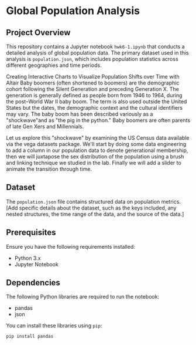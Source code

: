 

# Global Population Analysis

## Project Overview

This repository contains a Jupyter notebook `hwk6-1.ipynb` that conducts a detailed analysis of global population data. The primary dataset used in this analysis is `population.json`, which includes population statistics across different geographies and time periods.

Creating Interactive Charts to Visualize Population Shifts over Time with Altair
Baby boomers (often shortened to boomers) are the demographic cohort following the Silent Generation and preceding Generation X. The generation is generally defined as people born from 1946 to 1964, during the post–World War II baby boom. The term is also used outside the United States but the dates, the demographic context and the cultural identifiers may vary. The baby boom has been described variously as a "shockwave"and as "the pig in the python." Baby boomers are often parents of late Gen Xers and Millennials. 

Let us explore this "shockwave" by examining the US Census data available via the vega datasets package. We'll start by doing some data engineering to add a column in our population data to denote generational membership, then we will juxtapose the sex distribution of the population using a brush and linking technique we studied in the lab. Finally we will add a slider to animate the transition through time.


## Dataset

The `population.json` file contains structured data on population metrics. [Add specific details about the dataset, such as the keys included, any nested structures, the time range of the data, and the source of the data.]

## Prerequisites

Ensure you have the following requirements installed:

- Python 3.x
- Jupyter Notebook

## Dependencies

The following Python libraries are required to run the notebook:

- pandas
- json

You can install these libraries using `pip`:

```bash
pip install pandas
